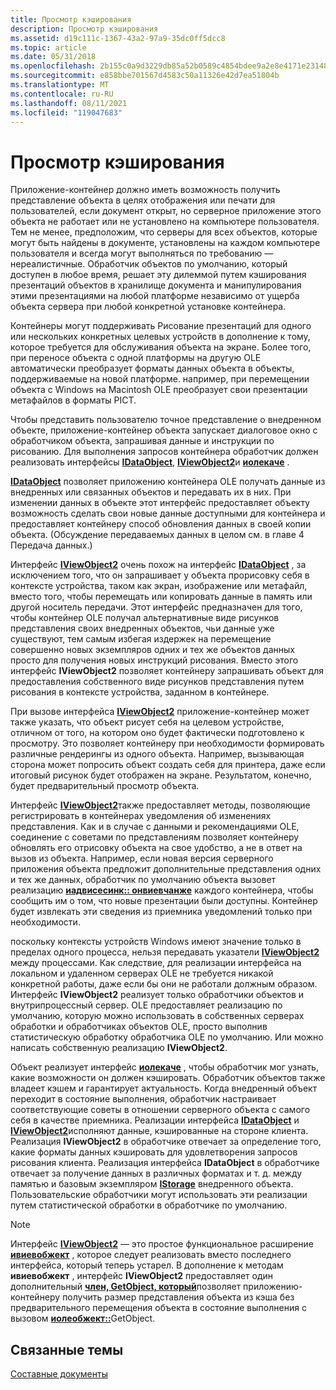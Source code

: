 ```yaml
---
title: Просмотр кэширования
description: Просмотр кэширования
ms.assetid: d19c111c-1367-43a2-97a9-35dc0ff5dcc8
ms.topic: article
ms.date: 05/31/2018
ms.openlocfilehash: 2b155c0a9d3229db85a52b0589c4854bdee9a2e8e4171e231480036c512af737
ms.sourcegitcommit: e858bbe701567d4583c50a11326e42d7ea51804b
ms.translationtype: MT
ms.contentlocale: ru-RU
ms.lasthandoff: 08/11/2021
ms.locfileid: "119047683"
---
```

# <a name="view-caching"></a>Просмотр кэширования

Приложение-контейнер должно иметь возможность получить представление объекта в целях отображения или печати для пользователей, если документ открыт, но серверное приложение этого объекта не работает или не установлено на компьютере пользователя. Тем не менее, предположим, что серверы для всех объектов, которые могут быть найдены в документе, установлены на каждом компьютере пользователя и всегда могут выполняться по требованию — нереалистичные. Обработчик объектов по умолчанию, который доступен в любое время, решает эту дилеммой путем кэширования презентаций объектов в хранилище документа и манипулирования этими презентациями на любой платформе независимо от ущерба объекта сервера при любой конкретной установке контейнера.

Контейнеры могут поддерживать Рисование презентаций для одного или нескольких конкретных целевых устройств в дополнение к тому, которое требуется для обслуживания объекта на экране. Более того, при переносе объекта с одной платформы на другую OLE автоматически преобразует форматы данных объекта в объекты, поддерживаемые на новой платформе. например, при перемещении объекта с Windows на Macintosh OLE преобразует свои презентации метафайлов в форматы PICT.

Чтобы представить пользователю точное представление о внедренном объекте, приложение-контейнер объекта запускает диалоговое окно с обработчиком объекта, запрашивая данные и инструкции по рисованию. Для выполнения запросов контейнера обработчик должен реализовать интерфейсы [**IDataObject**](/windows/desktop/api/ObjIdl/nn-objidl-idataobject), [**IViewObject2**](/windows/desktop/api/OleIdl/nn-oleidl-iviewobject2)и [**иолекаче**](/windows/desktop/api/OleIdl/nn-oleidl-iolecache) .

[**IDataObject**](/windows/desktop/api/ObjIdl/nn-objidl-idataobject) позволяет приложению контейнера OLE получать данные из внедренных или связанных объектов и передавать их в них. При изменении данных в объекте этот интерфейс предоставляет объекту возможность сделать свои новые данные доступными для контейнера и предоставляет контейнеру способ обновления данных в своей копии объекта. (Обсуждение передаваемых данных в целом см. в главе 4 Передача данных.)

Интерфейс [**IViewObject2**](/windows/desktop/api/OleIdl/nn-oleidl-iviewobject2) очень похож на интерфейс [**IDataObject**](/windows/desktop/api/ObjIdl/nn-objidl-idataobject) , за исключением того, что он запрашивает у объекта прорисовку себя в контексте устройства, таком как экран, изображение или метафайл, вместо того, чтобы перемещать или копировать данные в память или другой носитель передачи. Этот интерфейс предназначен для того, чтобы контейнер OLE получал альтернативные виде рисунков представления своих внедренных объектов, чьи данные уже существуют, тем самым избегая издержек на перемещение совершенно новых экземпляров одних и тех же объектов данных просто для получения новых инструкций рисования. Вместо этого интерфейс **IViewObject2** позволяет контейнеру запрашивать объект для предоставления собственного виде рисунков представления путем рисования в контексте устройства, заданном в контейнере.

При вызове интерфейса [**IViewObject2**](/windows/desktop/api/OleIdl/nn-oleidl-iviewobject2) приложение-контейнер может также указать, что объект рисует себя на целевом устройстве, отличном от того, на котором оно будет фактически подготовлено к просмотру. Это позволяет контейнеру при необходимости формировать различные рендерингы из одного объекта. Например, вызывающая сторона может попросить объект создать себя для принтера, даже если итоговый рисунок будет отображен на экране. Результатом, конечно, будет предварительный просмотр объекта.

Интерфейс [**IViewObject2**](/windows/desktop/api/OleIdl/nn-oleidl-iviewobject2)также предоставляет методы, позволяющие регистрировать в контейнерах уведомления об изменениях представления. Как и в случае с данными и рекомендациями OLE, соединение с советами по представлениям позволяет контейнеру обновлять его отрисовку объекта на свое удобство, а не в ответ на вызов из объекта. Например, если новая версия серверного приложения объекта предложит дополнительные представления одних и тех же данных, обработчик по умолчанию объекта вызовет реализацию [**иадвисесинк:: онвиевчанже**](/windows/desktop/api/ObjIdl/nf-objidl-iadvisesink-onviewchange) каждого контейнера, чтобы сообщить им о том, что новые презентации были доступны. Контейнер будет извлекать эти сведения из приемника уведомлений только при необходимости.

поскольку контексты устройств Windows имеют значение только в пределах одного процесса, нельзя передавать указатели [**IViewObject2**](/windows/desktop/api/OleIdl/nn-oleidl-iviewobject2) между процессами. Как следствие, для реализации интерфейса на локальном и удаленном серверах OLE не требуется никакой конкретной работы, даже если бы они не работали должным образом. Интерфейс **IViewObject2** реализует только обработчики объектов и внутрипроцессный сервер. OLE предоставляет реализацию по умолчанию, которую можно использовать в собственных серверах обработки и обработчиках объектов OLE, просто выполнив статистическую обработку обработчика OLE по умолчанию. Или можно написать собственную реализацию **IViewObject2**.

Объект реализует интерфейс [**иолекаче**](/windows/desktop/api/OleIdl/nn-oleidl-iolecache) , чтобы обработчик мог узнать, какие возможности он должен кэшировать. Обработчик объектов также владеет кэшем и гарантирует актуальность. Когда внедренный объект переходит в состояние выполнения, обработчик настраивает соответствующие советы в отношении серверного объекта с самого себя в качестве приемника. Реализации интерфейса [**IDataObject**](/windows/desktop/api/ObjIdl/nn-objidl-idataobject) и [**IViewObject2**](/windows/desktop/api/OleIdl/nn-oleidl-iviewobject2)исполняют данные, кэшированные на стороне клиента. Реализация **IViewObject2** в обработчике отвечает за определение того, какие форматы данных кэшировать для удовлетворения запросов рисования клиента. Реализация интерфейса **IDataObject** в обработчике отвечает за получение данных в различных форматах и т. д. между памятью и базовым экземпляром [**IStorage**](/windows/desktop/api/objidl/nn-objidl-istorage) внедренного объекта. Пользовательские обработчики могут использовать эти реализации путем статистической обработки в обработчике по умолчанию.

> [!Note]  
> Интерфейс [**IViewObject2**](/windows/desktop/api/OleIdl/nn-oleidl-iviewobject2) — это простое функциональное расширение [**ивиевобжект**](/windows/desktop/api/OleIdl/nn-oleidl-iviewobject) , которое следует реализовать вместо последнего интерфейса, который теперь устарел. В дополнение к методам **ивиевобжект** , интерфейс **IViewObject2** предоставляет один дополнительный [**член, GetObject, который**](/windows/desktop/api/OleIdl/nf-oleidl-iviewobject2-getextent)позволяет приложению-контейнеру получить размер представления объекта из кэша без предварительного перемещения объекта в состояние выполнения с вызовом [**иолеобжект::**](/windows/desktop/api/OleIdl/nf-oleidl-ioleobject-getextent)GetObject.

 

## <a name="related-topics"></a>Связанные темы

<dl> <dt>

[Составные документы](compound-documents.md)
</dt> </dl>

 

 